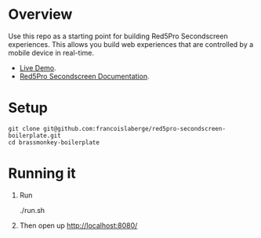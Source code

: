 # Overview
Use this repo as a starting point for building Red5Pro Secondscreen experiences.
This allows you build web experiences that are controlled by a mobile device in real-time.

  - [Live Demo](http://francoislaberge.com/red5pro-secondscreen-boilerplate/).
  - [Red5Pro Secondscreen Documentation](http://red5pro.com/docs/secondscreen/html5/).

# Setup

    git clone git@github.com:francoislaberge/red5pro-secondscreen-boilerplate.git
    cd brassmonkey-boilerplate

# Running it


1. Run

      ./run.sh

2. Then open up [http://localhost:8080/](http:localhost:8080/)
